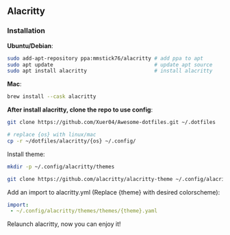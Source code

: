 ## Alacritty

### Installation

**Ubuntu/Debian**:

```sh
sudo add-apt-repository ppa:mmstick76/alacritty # add ppa to apt
sudo apt update                                 # update apt source
sudo apt install alacritty                      # install alacritty
```

**Mac**:

```bash
brew install --cask alacritty
```

**After install alacritty, clone the repo to use config**:

```bash
git clone https://github.com/Xuer04/Awesome-dotfiles.git ~/.dotfiles

# replace {os} with linux/mac
cp -r ~/dotfiles/alacritty/{os} ~/.config/
```

Install theme:

```sh
mkdir -p ~/.config/alacritty/themes

git clone https://github.com/alacritty/alacritty-theme ~/.config/alacritty/themes
```

Add an import to alacritty.yml (Replace {theme} with desired colorscheme):

```yaml
import:
 - ~/.config/alacritty/themes/themes/{theme}.yaml
```

Relaunch alacritty, now you can enjoy it!
